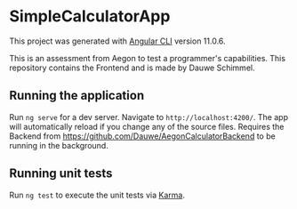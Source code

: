 # SimpleCalculatorApp

This project was generated with [Angular CLI](https://github.com/angular/angular-cli) version 11.0.6. 

This is an assessment from Aegon to test a programmer's capabilities. This repository contains the Frontend and is made by Dauwe Schimmel.

## Running the application

Run `ng serve` for a dev server. Navigate to `http://localhost:4200/`. The app will automatically reload if you change any of the source files.
Requires the Backend from https://github.com/Dauwe/AegonCalculatorBackend to be running in the background.

## Running unit tests

Run `ng test` to execute the unit tests via [Karma](https://karma-runner.github.io).


